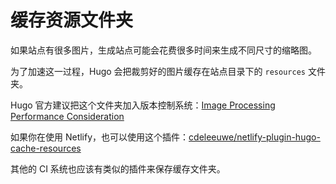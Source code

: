 # 缓存资源文件夹

如果站点有很多图片，生成站点可能会花费很多时间来生成不同尺寸的缩略图。

为了加速这一过程，Hugo 会把裁剪好的图片缓存在站点目录下的 `resources` 文件夹。

Hugo 官方建议把这个文件夹加入版本控制系统：[Image Processing Performance Consideration](https://gohugo.io/content-management/image-processing/#image-processing-performance-consideration)

如果你在使用 Netlify，也可以使用这个插件：[cdeleeuwe/netlify-plugin-hugo-cache-resources](https://github.com/cdeleeuwe/netlify-plugin-hugo-cache-resources)

其他的 CI 系统也应该有类似的插件来保存缓存文件夹。